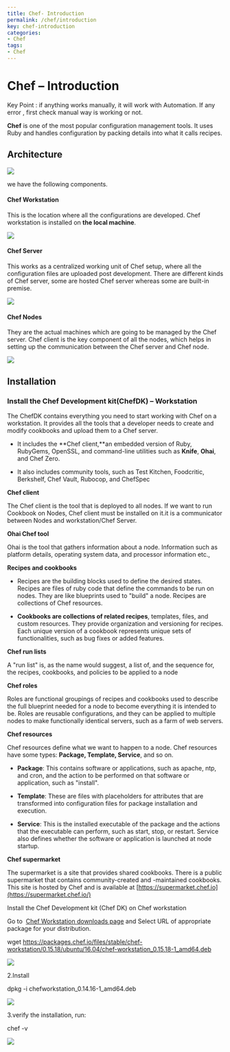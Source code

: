 ```yaml
---
title: Chef- Introduction
permalink: /chef/introduction
key: chef-introduction
categories:
- Chef
tags:
- Chef
---
```


Chef – Introduction 
====================

Key Point : if anything works manually, it will work with Automation. If any
error , first check manual way is working or not.

**Chef** is one of the most popular configuration management tools. It uses Ruby
and handles configuration by packing details into what it calls recipes.

Architecture 
-------------

![](media/a3afeb0caa12d54b2f7a57857951b839.jpg)

we have the following components.

#### Chef Workstation

This is the location where all the configurations are developed. Chef
workstation is installed on **the local machine**.

![](media/23e8da8a8420ba8f251b4c79de976b81.png)

#### Chef Server

This works as a centralized working unit of Chef setup, where all the
configuration files are uploaded post development. There are different kinds of
Chef server, some are hosted Chef server whereas some are built-in premise.

![](media/8da6b1cf6ee31cb11a65c71905d7d2e8.png)

#### Chef Nodes

They are the actual machines which are going to be managed by the Chef server.
Chef client is the key component of all the nodes, which helps in setting up the
communication between the Chef server and Chef node.

![](media/5cf686560546bbeaeb3b342de776971a.png)

Installation
------------

### Install the Chef Development kit(ChefDK) – Workstation

The ChefDK contains everything you need to start working with Chef on a
workstation. It provides all the tools that a developer needs to create and
modify cookbooks and upload them to a Chef server.

-   It includes the **Chef client,**an embedded version of Ruby, RubyGems,
    OpenSSL, and command-line utilities such as **Knife**, **Ohai**, and Chef
    Zero.

-   It also includes community tools, such as Test Kitchen, Foodcritic,
    Berkshelf, Chef Vault, Rubocop, and ChefSpec

**Chef client**

The Chef client is the tool that is deployed to all nodes. If we want to run
Cookbook on Nodes, Chef client must be installed on it.it is a communicator
between Nodes and workstation/Chef Server.

**Ohai Chef tool**

Ohai is the tool that gathers information about a node. Information such as
platform details, operating system data, and processor information etc.,

**Recipes and cookbooks**

-   Recipes are the building blocks used to define the desired states. Recipes
    are files of ruby code that define the commands to be run on nodes. They are
    like blueprints used to "build" a node. Recipes are collections of Chef
    resources.

-   **Cookbooks are collections of related recipes**, templates, files, and
    custom resources. They provide organization and versioning for recipes. Each
    unique version of a cookbook represents unique sets of functionalities, such
    as bug fixes or added features.

**Chef run lists**

A "run list" is, as the name would suggest, a list of, and the sequence for, the
recipes, cookbooks, and policies to be applied to a node

**Chef roles**

Roles are functional groupings of recipes and cookbooks used to describe the
full blueprint needed for a node to become everything it is intended to be.
Roles are reusable configurations, and they can be applied to multiple nodes to
make functionally identical servers, such as a farm of web servers.

**Chef resources**

Chef resources define what we want to happen to a node. Chef resources have some
types: **Package, Template, Service**, and so on.

-   **Package**: This contains software or applications, such as apache, ntp,
    and cron, and the action to be performed on that software or application,
    such as "install".

-   **Template**: These are files with placeholders for attributes that are
    transformed into configuration files for package installation and execution.

-   **Service**: This is the installed executable of the package and the actions
    that the executable can perform, such as start, stop, or restart. Service
    also defines whether the software or application is launched at node
    startup.

**Chef supermarket**

The supermarket is a site that provides shared cookbooks. There is a public
supermarket that contains community-created and -maintained cookbooks. This site
is hosted by Chef and is available
at [https://supermarket.chef.io](https://supermarket.chef.io/)

Install the Chef Development kit (Chef DK) on Chef workstation

Go to  [Chef Workstation downloads
page](https://downloads.chef.io/chef-workstation) and Select URL of appropriate
package for your distribution.

wget
https://packages.chef.io/files/stable/chef-workstation/0.15.18/ubuntu/16.04/chef-workstation_0.15.18-1_amd64.deb

![](media/3b9c3b7fe29ab439d679578cb36fa18e.png)

2.Install

dpkg -i chefworkstation_0.14.16-1_amd64.deb

![](media/821d91de03694d05fa3a444bef5f2056.png)

3.verify the installation, run:

chef -v

![](media/5711f7ce0593b41ae1c9a03818f9b63e.png)
